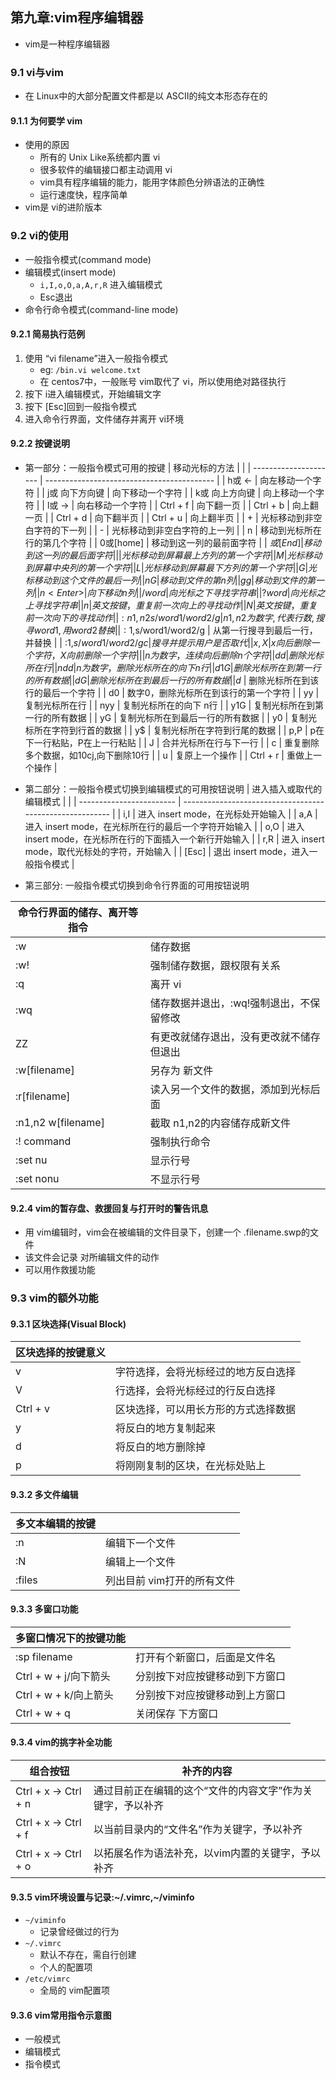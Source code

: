 ## 第九章:vim程序编辑器

- vim是一种程序编辑器

### 9.1 vi与vim

- 在 Linux中的大部分配置文件都是以 ASCII的纯文本形态存在的

#### 9.1.1 为何要学 vim

- 使用的原因
  - 所有的 Unix Like系统都内置 vi
  - 很多软件的编辑接口都主动调用 vi
  - vim具有程序编辑的能力，能用字体颜色分辨语法的正确性
  - 运行速度快，程序简单
- vim是 vi的进阶版本

### 9.2 vi的使用

- 一般指令模式(command mode)
- 编辑模式(insert mode)
	- `i,I,o,O,a,A,r,R` 进入编辑模式
	- Esc退出
- 命令行命令模式(command-line mode)

#### 9.2.1 简易执行范例

1. 使用 “vi filename”进入一般指令模式
	- eg: `/bin.vi welcome.txt`
	- 在 centos7中，一般账号 vim取代了 vi，所以使用绝对路径执行
2. 按下 i进入编辑模式，开始编辑文字
3. 按下 [Esc]回到一般指令模式
4. 进入命令行界面，文件储存并离开 vi环境

#### 9.2.2 按键说明

- 第一部分：一般指令模式可用的按键
| 移动光标的方法        |                                            |
| --------------------- | ------------------------------------------ |
| h或 <-                | 向左移动一个字符                           |
| j或 向下方向键        | 向下移动一个字符                           |
| k或 向上方向键        | 向上移动一个字符                           |
| l或 ->                | 向右移动一个字符                           |
| Ctrl + f              | 向下翻一页                                 |
| Ctrl + b              | 向上翻一页                                 |
| Ctrl + d              | 向下翻半页                                 |
| Ctrl + u              | 向上翻半页                                 |
| +                     | 光标移动到非空白字符的下一列               |
| -                     | 光标移动到非空白字符的上一列               |
| n<space>              | 移动到光标所在行的第几个字符               |
| 0或[home]             | 移动到这一列的最前面字符                   |
| $或[End]              | 移动到这一列的最后面字符                   |
|                       | 光标移动到屏幕最上方列的第一个字符         |
| M                     | 光标移动到屏幕中央列的第一个字符           |
| L                     | 光标移动到屏幕最下方列的第一个字符         |
| G                     | 光标移动到这个文件的最后一列               |
| nG                    | 移动到文件的第 n列                         |
| gg                    | 移动到文件的第一列                         |
| n<Enter>              | 向下移动 n列                               |
| /word                 | 向光标之下寻找字符串                       |
| ?word                 | 向光标之上寻找字符串                       |
| n                     | 英文按键，重复前一次向上的寻找动作         |
| N                     | 英文按键，重复前一次向下的寻找动作         |
| :n1,n2s/word1/word2/g | n1,n2为数字,代表行数,搜寻word1,用word2替换 |
| :1,$s/word1/word2/g   | 从第一行搜寻到最后一行，并替换             |
| :1,$s/word1/word2/gc  | 搜寻并提示用户是否取代                     |
| x,X                   | x向后删除一个字符，X向前删除一个字符       |
|                       | n为数字，连续向后删除n个字符               |
| dd                    | 删除光标所在行                             |
| ndd                   | n为数字，删除光标所在的向下n行             |
| d1G                   | 删除光标所在到第一行的所有数据             |
| dG                    | 删除光标所在到最后一行的所有数据           |
| d$                    | 删除光标所在到该行的最后一个字符           |
| d0                    | 数字0，删除光标所在到该行的第一个字符      |
| yy                    | 复制光标所在行                             |
| nyy                   | 复制光标所在的向下 n行                     |
| y1G                   | 复制光标所在到第一行的所有数据             |
| yG                    | 复制光标所在到最后一行的所有数据           |
| y0                    | 复制光标所在字符到行首的数据               |
| y$                    | 复制光标所在字符到行尾的数据               |
| p,P                   | p在下一行粘贴，P在上一行粘贴               |
| J                     | 合并光标所在行与下一行                     |
| c                     | 重复删除多个数据，如10cj,向下删除10行      |
| u                     | 复原上一个操作                             |
| Ctrl + r              | 重做上一个操作                             |

- 第二部分：一般指令模式切换到编辑模式的可用按钮说明
| 进入插入或取代的编辑模式 |                                                          |
| ------------------------ | -------------------------------------------------------- |
| i,I                      | 进入 insert mode，在光标处开始输入                       |
| a,A                      | 进入 insert mode，在光标所在行的最后一个字符开始输入     |
| o,O                      | 进入 insert mode，在光标所在行的下面插入一个新行开始输入 |
| r,R                      | 进入 insert mode，取代光标处的字符，开始输入             |
| [Esc]                    | 退出 insert mode，进入一般指令模式                       |

- 第三部分: 一般指令模式切换到命令行界面的可用按钮说明

| 命令行界面的储存、离开等指令 |                                          |
| ---------------------------- | ---------------------------------------- |
| :w                           | 储存数据                                 |
| :w!                          | 强制储存数据，跟权限有关系               |
| :q                           | 离开 vi                                  |
| :wq                          | 储存数据并退出，:wq!强制退出，不保留修改 |
| ZZ                           | 有更改就储存退出，没有更改就不储存但退出 |
| :w[filename]                 | 另存为 新文件                            |
| :r[filename]                 | 读入另一个文件的数据，添加到光标后面     |
| :n1,n2 w[filename]           | 截取 n1,n2的内容储存成新文件             |
| :! command                   | 强制执行命令                             |
| :set nu                      | 显示行号                                 |
| :set nonu                    | 不显示行号                               |

#### 9.2.4 vim的暂存盘、救援回复与打开时的警告讯息

- 用 vim编辑时，vim会在被编辑的文件目录下，创建一个 .filename.swp的文件
- 该文件会记录 对所编辑文件的动作
- 可以用作救援功能

### 9.3 vim的额外功能

#### 9.3.1 区块选择(Visual Block)

| 区块选择的按键意义 |                                      |
| ------------------ | ------------------------------------ |
| v                  | 字符选择，会将光标经过的地方反白选择 |
| V                  | 行选择，会将光标经过的行反白选择     |
| Ctrl + v           | 区块选择，可以用长方形的方式选择数据 |
| y                  | 将反白的地方复制起来                 |
| d                  | 将反白的地方删除掉                   |
| p                  | 将刚刚复制的区块，在光标处贴上       |

#### 9.3.2 多文件编辑

| 多文本编辑的按键 |                            |
| ---------------- | -------------------------- |
| :n               | 编辑下一个文件             |
| :N               | 编辑上一个文件             |
| :files           | 列出目前 vim打开的所有文件 |

#### 9.3.3 多窗口功能

| 多窗口情况下的按键功能 |                                |
| ---------------------- | ------------------------------ |
| :sp filename           | 打开有个新窗口，后面是文件名   |
| Ctrl + w + j/向下箭头  | 分别按下对应按键移动到下方窗口 |
| Ctrl + w + k/向上箭头  | 分别按下对应按键移动到上方窗口 |
| Ctrl + w + q           | 关闭保存 下方窗口              |

#### 9.3.4 vim的挑字补全功能

| 组合按钮             | 补齐的内容                                                 |
| -------------------- | ---------------------------------------------------------- |
| Ctrl + x -> Ctrl + n | 通过目前正在编辑的这个“文件的内容文字”作为关键字，予以补齐 |
| Ctrl + x -> Ctrl + f | 以当前目录内的“文件名”作为关键字，予以补齐                 |
| Ctrl + x -> Ctrl + o | 以拓展名作为语法补充，以vim内置的关键字，予以补齐          |

#### 9.3.5 vim环境设置与记录:~/.vimrc,~/viminfo

- `~/viminfo`
  - 记录曾经做过的行为
- `~/.vimrc`
  - 默认不存在，需自行创建
  - 个人的配置项
- `/etc/vimrc`
  - 全局的 vim配置项

#### 9.3.6 vim常用指令示意图

- 一般模式
- 编辑模式
- 指令模式
